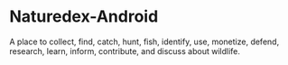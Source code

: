 # Naturedex-Android
A place to collect, find, catch, hunt, fish, identify, use, monetize, defend, research, learn, inform, contribute, and discuss about wildlife.
